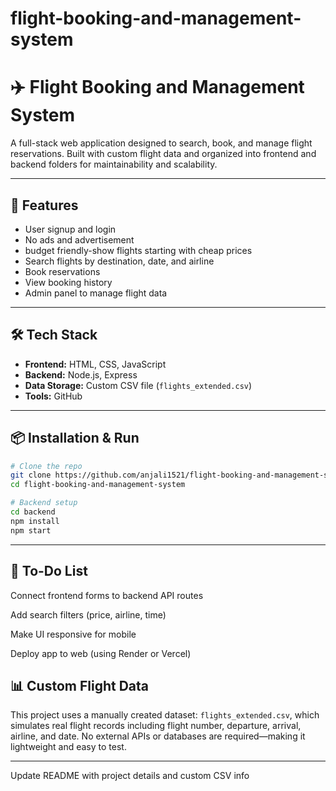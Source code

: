 # flight-booking-and-management-system
# ✈️ Flight Booking and Management System

A full-stack web application designed to search, book, and manage flight reservations. Built with custom flight data and organized into frontend and backend folders for maintainability and scalability.

---

## 🚀 Features
- User signup and login
- No ads and advertisement
- budget friendly-show flights starting with cheap prices
- Search flights by destination, date, and airline
- Book reservations
- View booking history
- Admin panel to manage flight data

---

## 🛠️ Tech Stack
- **Frontend:** HTML, CSS, JavaScript
- **Backend:** Node.js, Express
- **Data Storage:** Custom CSV file (`flights_extended.csv`)
- **Tools:** GitHub

---
## 📦 Installation & Run

```bash
# Clone the repo
git clone https://github.com/anjali1521/flight-booking-and-management-system.git
cd flight-booking-and-management-system

# Backend setup
cd backend
npm install
npm start
```

---

## 📝 To-Do List
Connect frontend forms to backend API routes

Add search filters (price, airline, time)

Make UI responsive for mobile

Deploy app to web (using Render or Vercel)


## 📊 Custom Flight Data
This project uses a manually created dataset: `flights_extended.csv`, which simulates real flight records including flight number, departure, arrival, airline, and date. No external APIs or databases are required—making it lightweight and easy to test.

---
Update README with project details and custom CSV info


